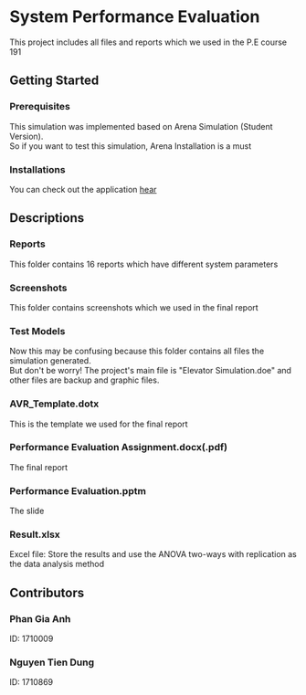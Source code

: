 # System Performance Evaluation
This project includes all files and reports which we used in the P.E course 191
## Getting Started
### Prerequisites
This simulation was implemented based on Arena Simulation (Student Version).
<br />So if you want to test this simulation, Arena Installation is a must
### Installations
You can check out the application [hear](https://www.arenasimulation.com/academic/students)
## Descriptions
### Reports
This folder contains 16 reports which have different system parameters
### Screenshots
This folder contains screenshots which we used in the final report
### Test Models
Now this may be confusing because this folder contains all files the simulation generated.
<br />But don't be worry! The project's main file is "Elevator Simulation.doe" and other files are backup and graphic files.
### AVR_Template.dotx
This is the template we used for the final report
### Performance Evaluation Assignment.docx(.pdf)
The final report
### Performance Evaluation.pptm
The slide
### Result.xlsx
Excel file: Store the results and use the ANOVA two-ways with replication as the data analysis method
## Contributors
### Phan Gia Anh
ID: 1710009
### Nguyen Tien Dung
ID: 1710869